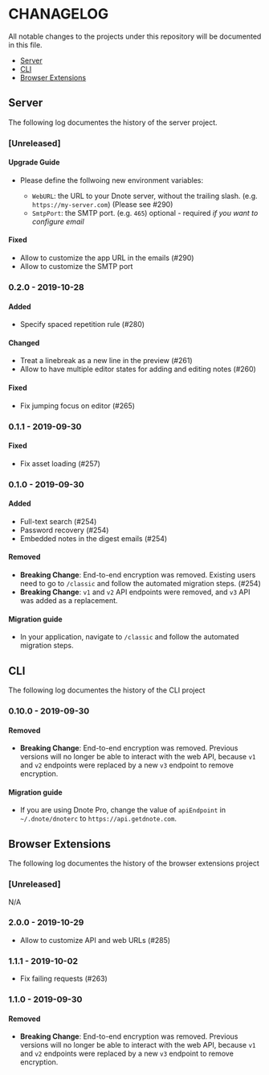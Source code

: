 # CHANAGELOG

All notable changes to the projects under this repository will be documented in this file.

* [Server](#server)
* [CLI](#cli)
* [Browser Extensions](#browser-extensions)

## Server

The following log documentes the history of the server project.

### [Unreleased]

#### Upgrade Guide

* Please define the follwoing new environment variables:

  - `WebURL`: the URL to your Dnote server, without the trailing slash. (e.g. `https://my-server.com`) (Please see #290)
  - `SmtpPort`: the SMTP port. (e.g. `465`) optional - required *if you want to configure email*

#### Fixed

- Allow to customize the app URL in the emails (#290)
- Allow to customize the SMTP port

### 0.2.0 - 2019-10-28

#### Added

- Specify spaced repetition rule (#280)

#### Changed

- Treat a linebreak as a new line in the preview (#261)
- Allow to have multiple editor states for adding and editing notes (#260)

#### Fixed

- Fix jumping focus on editor (#265)

### 0.1.1 - 2019-09-30

#### Fixed

- Fix asset loading (#257)


### 0.1.0 - 2019-09-30

#### Added

- Full-text search (#254)
- Password recovery (#254)
- Embedded notes in the digest emails (#254)

#### Removed

- **Breaking Change**: End-to-end encryption was removed. Existing users need to go to `/classic` and follow the automated migration steps. (#254)
- **Breaking Change**: `v1` and `v2` API endpoints were removed, and `v3` API was added as a replacement.

#### Migration guide

- In your application, navigate to `/classic` and follow the automated migration steps.


## CLI

The following log documentes the history of the CLI project

### 0.10.0 - 2019-09-30

#### Removed

- **Breaking Change**: End-to-end encryption was removed. Previous versions will no longer be able to interact with the web API, because `v1` and `v2` endpoints were replaced by a new `v3` endpoint to remove encryption.

#### Migration guide

- If you are using Dnote Pro, change the value of `apiEndpoint` in `~/.dnote/dnoterc` to `https://api.getdnote.com`.

## Browser Extensions

The following log documentes the history of the browser extensions project

### [Unreleased]

N/A

### 2.0.0 - 2019-10-29

- Allow to customize API and web URLs (#285)

### 1.1.1 - 2019-10-02

- Fix failing requests (#263)

### 1.1.0 - 2019-09-30

#### Removed

- **Breaking Change**: End-to-end encryption was removed. Previous versions will no longer be able to interact with the web API, because `v1` and `v2` endpoints were replaced by a new `v3` endpoint to remove encryption.
